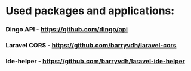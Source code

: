 # Used packages and applications:
### Dingo API - https://github.com/dingo/api
### Laravel CORS - https://github.com/barryvdh/laravel-cors
### Ide-helper - https://github.com/barryvdh/laravel-ide-helper
